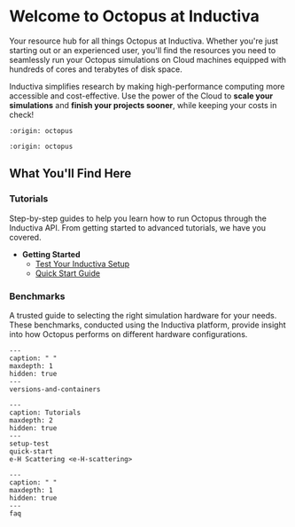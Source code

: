# Welcome to Octopus at Inductiva 
Your resource hub for all things Octopus at Inductiva. Whether you're just starting out or an experienced user, you'll find the resources you need to seamlessly run your Octopus simulations on Cloud machines equipped with hundreds of cores and terabytes of disk space.

Inductiva simplifies research by making high-performance computing more accessible and cost-effective. Use the power of the Cloud to **scale your simulations** and **finish your projects sooner**, while keeping your costs in check! 

```{banner}
:origin: octopus
```

```{banner_small}
:origin: octopus
```

## What You'll Find Here
### Tutorials
Step-by-step guides to help you learn how to run Octopus through the Inductiva API. From getting started to advanced tutorials, we have you covered.

* **Getting Started**
    - [Test Your Inductiva Setup](https://inductiva.ai/guides/octopus/setup-test)
    - [Quick Start Guide](https://inductiva.ai/guides/octopus/quick-start)

### Benchmarks
A trusted guide to selecting the right simulation hardware for your needs. These benchmarks, conducted using the Inductiva platform, provide insight into how Octopus performs on different hardware configurations.

```{toctree}
---
caption: " "
maxdepth: 1
hidden: true
---
versions-and-containers
```

```{toctree}
---
caption: Tutorials
maxdepth: 2
hidden: true
---
setup-test
quick-start
e-H Scattering <e-H-scattering>
```

```{toctree}
---
caption: " "
maxdepth: 1
hidden: true
---
faq
```

